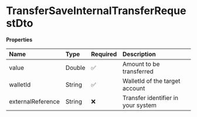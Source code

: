# TransferSaveInternalTransferRequestDto

**Properties**

| Name              | Type   | Required | Description                        |
| :---------------- | :----- | :------- | :--------------------------------- |
| value             | Double | ✅       | Amount to be transferred           |
| walletId          | String | ✅       | WalletId of the target account     |
| externalReference | String | ❌       | Transfer identifier in your system |

<!-- This file was generated by liblab | https://liblab.com/ -->

